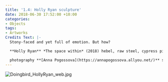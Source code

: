 ```yaml
---
title: '1.4: Holly Ryan sculpture'
date: 2018-06-30 17:52:00 +10:00
categories:
- Objects
tags:
- Artworks
Credits Text: |-
  Stony-faced and yet full of emotion. But how?

  **Holly Ryan** *The space within* (2018) hebel, raw steel, cypress pine, 35 (H) x 20 (W) x 14.5 (D) cm AUD $2200 **[BUY](jericocontemporary.com)**

  photography **[Anna Pogossova](https://annapogossova.allyou.net/)** styling **[Miguel Urbina Tan](https://www.instagram.com/miguelurbinatan)**
---
```


![Doingbird_HollyRyan_web.jpg](/uploads/Doingbird_HollyRyan_web.jpg)